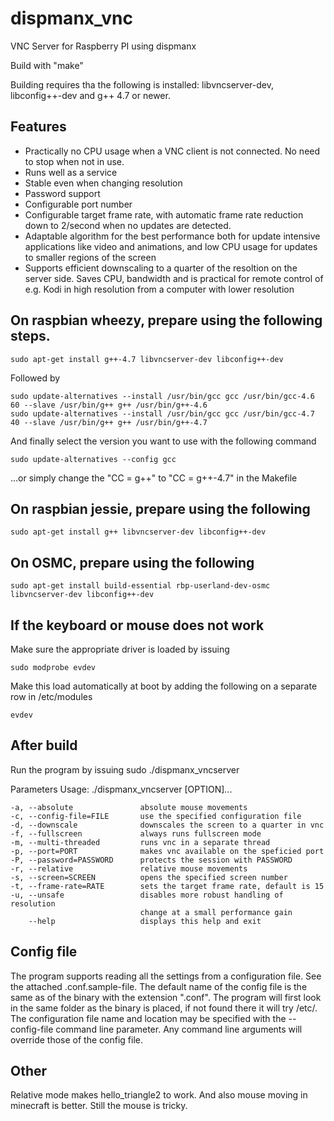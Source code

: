 dispmanx_vnc
============

VNC Server for Raspberry PI using dispmanx

Build with "make"

Building requires tha the following is installed: libvncserver-dev, libconfig++-dev and g++ 4.7 or newer. 

Features
--------
- Practically no CPU usage when a VNC client is not connected. No need to stop when not in use.
- Runs well as a service
- Stable even when changing resolution
- Password support
- Configurable port number
- Configurable target frame rate, with automatic frame rate reduction down to 2/second when no updates are detected.
- Adaptable algorithm for the best performance both for update intensive applications like video and animations, and low CPU usage for updates to smaller regions of the screen
- Supports efficient downscaling to a quarter of the resoltion on the server side. Saves CPU, bandwidth and is practical for remote control of e.g. Kodi in high resolution from a computer with lower resolution

On raspbian wheezy, prepare using the following steps.
------------------------------------------------------

	sudo apt-get install g++-4.7 libvncserver-dev libconfig++-dev

Followed by 

	sudo update-alternatives --install /usr/bin/gcc gcc /usr/bin/gcc-4.6 60 --slave /usr/bin/g++ g++ /usr/bin/g++-4.6 
	sudo update-alternatives --install /usr/bin/gcc gcc /usr/bin/gcc-4.7 40 --slave /usr/bin/g++ g++ /usr/bin/g++-4.7 

And finally select the version you want to use with the following command

	sudo update-alternatives --config gcc

...or simply change the "CC = g++" to "CC = g++-4.7" in the Makefile

On raspbian jessie, prepare using the following
-----------------------------------------------
	sudo apt-get install g++ libvncserver-dev libconfig++-dev

On OSMC, prepare using the following
------------------------------------
	sudo apt-get install build-essential rbp-userland-dev-osmc libvncserver-dev libconfig++-dev

If the keyboard or mouse does not work
--------------------------------------
Make sure the appropriate driver is loaded by issuing

	sudo modprobe evdev

Make this load automatically at boot by adding the following on a separate row in /etc/modules

	evdev

After build
-----------
Run the program by issuing
	sudo ./dispmanx_vncserver
	
Parameters
	Usage: ./dispmanx_vncserver [OPTION]...

	-a, --absolute               absolute mouse movements
	-c, --config-file=FILE       use the specified configuration file
	-d, --downscale              downscales the screen to a quarter in vnc
	-f, --fullscreen             always runs fullscreen mode
	-m, --multi-threaded         runs vnc in a separate thread
	-p, --port=PORT              makes vnc available on the speficied port
	-P, --password=PASSWORD      protects the session with PASSWORD
	-r, --relative               relative mouse movements
	-s, --screen=SCREEN          opens the specified screen number
	-t, --frame-rate=RATE        sets the target frame rate, default is 15
	-u, --unsafe                 disables more robust handling of resolution
	                             change at a small performance gain
	    --help                   displays this help and exit

Config file
-----------
The program supports reading all the settings from a configuration file. See the attached .conf.sample-file. The default name of the config file is the same as of the binary with the extension ".conf". The program will first look in the same folder as the binary is placed, if not found there it will try /etc/. The configuration file name and location may be specified with the --config-file command line parameter. Any command line arguments will override those of the config file.

Other
-----
Relative mode makes hello_triangle2 to work. And also mouse moving in minecraft is better.
Still the mouse is tricky.
